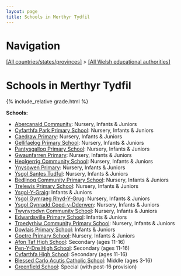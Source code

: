 ```yaml
---
layout: page
title: Schools in Merthyr Tydfil
---
```

# Navigation

[[All countries/states/provinces]](../..) > [[All Welsh educational authorities]](..)

# Schools in Merthyr Tydfil

{% include_relative grade.html %}

**Schools:**

- [Abercanaid Community](Abercanaid_Community): Nursery, Infants & Juniors
- [Cyfarthfa Park Primary School](Cyfarthfa_Park_Primary_School): Nursery, Infants & Juniors
- [Caedraw Primary](Caedraw_Primary): Nursery, Infants & Juniors
- [Gellifaelog Primary School](Gellifaelog_Primary_School): Nursery, Infants & Juniors
- [Pantysgallog Primary School](Pantysgallog_Primary_School): Nursery, Infants & Juniors
- [Gwaunfarren Primary](Gwaunfarren_Primary): Nursery, Infants & Juniors
- [Heolgerrig Community School](Heolgerrig_Community_School): Nursery, Infants & Juniors
- [Ynysowen Primary](Ynysowen_Primary): Nursery, Infants & Juniors
- [Ysgol Santes Tudful](Ysgol_Santes_Tudful): Nursery, Infants & Juniors
- [Bedlinog Community Primary School](Bedlinog_Community_Primary_School): Nursery, Infants & Juniors
- [Trelewis Primary School](Trelewis_Primary_School): Nursery, Infants & Juniors
- [Ysgol-Y-Graig](Ysgol-Y-Graig): Infants & Juniors
- [Ysgol Gymraeg Rhyd-Y-Grug](Ysgol_Gymraeg_Rhyd-Y-Grug): Nursery, Infants & Juniors
- [Ysgol Gynradd Coed-y-Dderwen](Ysgol_Gynradd_Coed-y-Dderwen): Nursery, Infants & Juniors
- [Twynyrodyn Community School](Twynyrodyn_Community_School): Nursery, Infants & Juniors
- [Edwardsville Primary School](Edwardsville_Primary_School): Infants & Juniors
- [Troedyrhiw Community Primary School](Troedyrhiw_Community_Primary_School): Nursery, Infants & Juniors
- [Dowlais Primary School](Dowlais_Primary_School): Infants & Juniors
- [Goetre Primary School](Goetre_Primary_School): Nursery, Infants & Juniors
- [Afon Taf High School](Afon_Taf_High_School): Secondary (ages 11-16)
- [Pen-Y-Dre High School](Pen-Y-Dre_High_School): Secondary (ages 11-16)
- [Cyfarthfa High School](Cyfarthfa_High_School): Secondary (ages 11-16)
- [Blessed Carlo Acutis Catholic School](Blessed_Carlo_Acutis_Catholic_School): Middle (ages 3-16)
- [Greenfield School](Greenfield_School): Special (with post-16 provision)
